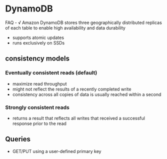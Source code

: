 # DynamoDB

FAQ - √
Amazon DynamoDB stores three geographically distributed replicas of each table to enable high availability and data durability

- supports atomic updates
- runs exclusively on SSDs

## consistency models

### Eventually consistent reads (default)

- maximize read throughput
- might not reflect the results of a recently completed write
- consistency across all copies of data is usually reached within a second

### Strongly consistent reads

- returns a result that reflects all writes that received a successful response prior to the read

## Queries

- GET/PUT using a user-defined primary key

